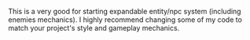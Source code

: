 This is a very good for starting expandable entity/npc system (including enemies mechanics). I highly recommend changing some of my code to match your project's style and gameplay mechanics.

